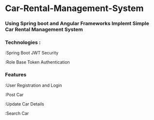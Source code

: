 <h1>Car-Rental-Management-System</h1>

<h3>Using Spring boot and Angular Frameworks Implemt Simple Car Rental Management System</h3>

<h3>Technologies :</h3>

<p>:Spring Boot JWT Security</p>
<p>:Role Base Token Authentication</p>


<h3>Features</h3>

<p>:User Registration and Login</p>
<p>:Post Car</p>
<p>:Update Car Details</p>
<p>:Search Car</p>

